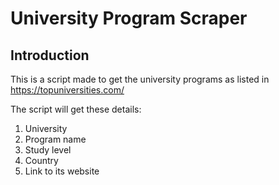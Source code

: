# University Program Scraper

## Introduction
This is a script made to get the university programs as listed in https://topuniversities.com/

The script will get these details:
1. University
2. Program name
3. Study level
4. Country
5. Link to its website
